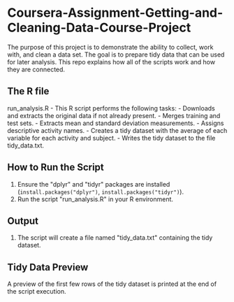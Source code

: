 # Coursera-Assignment-Getting-and-Cleaning-Data-Course-Project
The purpose of this project is to demonstrate the ability to collect, work with, and clean a data set. The goal is to prepare tidy data that can be used for later analysis. This repo explains how all of the scripts work and how they are connected.

## The R file 
run_analysis.R
     - This R script performs the following tasks:
     - Downloads and extracts the original data if not already present.
     - Merges training and test sets.
     - Extracts mean and standard deviation measurements.
     - Assigns descriptive activity names.
     - Creates a tidy dataset with the average of each variable for each activity and subject.
     - Writes the tidy dataset to the file tidy_data.txt.

## How to Run the Script
1. Ensure the "dplyr" and "tidyr" packages are installed (`install.packages("dplyr")`, `install.packages("tidyr")`).
2. Run the script "run_analysis.R" in your R environment.

## Output
1. The script will create a file named "tidy_data.txt" containing the tidy dataset.

## Tidy Data Preview
A preview of the first few rows of the tidy dataset is printed at the end of the script execution.
